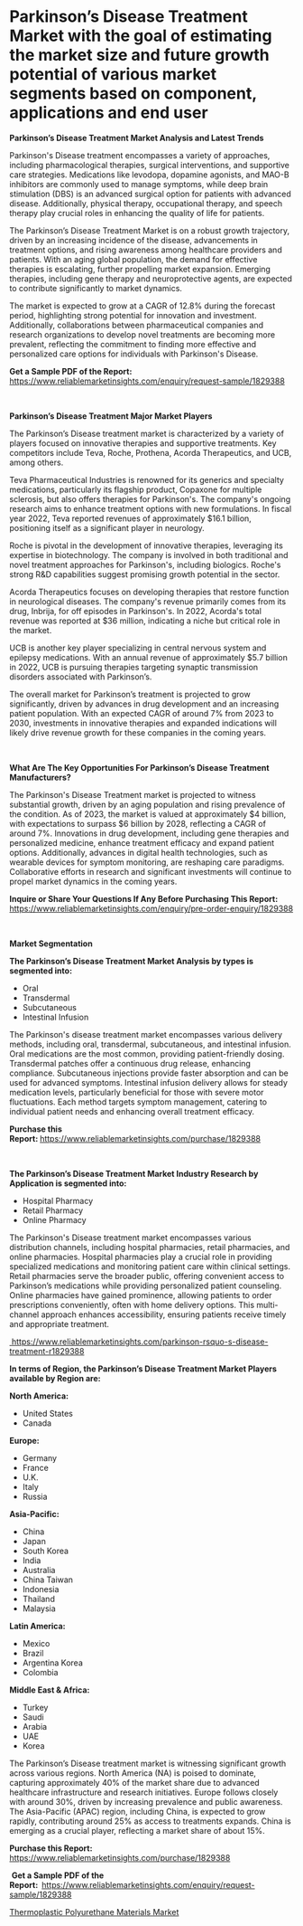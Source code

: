 <p><h1>Parkinson’s Disease Treatment Market with the goal of estimating the market size and future growth potential of various market segments based on component, applications and end user</h1></p><p><strong>Parkinson’s Disease Treatment Market Analysis and Latest Trends</strong></p>
<p><p>Parkinson's Disease treatment encompasses a variety of approaches, including pharmacological therapies, surgical interventions, and supportive care strategies. Medications like levodopa, dopamine agonists, and MAO-B inhibitors are commonly used to manage symptoms, while deep brain stimulation (DBS) is an advanced surgical option for patients with advanced disease. Additionally, physical therapy, occupational therapy, and speech therapy play crucial roles in enhancing the quality of life for patients.</p><p>The Parkinson’s Disease Treatment Market is on a robust growth trajectory, driven by an increasing incidence of the disease, advancements in treatment options, and rising awareness among healthcare providers and patients. With an aging global population, the demand for effective therapies is escalating, further propelling market expansion. Emerging therapies, including gene therapy and neuroprotective agents, are expected to contribute significantly to market dynamics.</p><p>The market is expected to grow at a CAGR of 12.8% during the forecast period, highlighting strong potential for innovation and investment. Additionally, collaborations between pharmaceutical companies and research organizations to develop novel treatments are becoming more prevalent, reflecting the commitment to finding more effective and personalized care options for individuals with Parkinson's Disease.</p></p>
<p><strong>Get a Sample PDF of the Report:&nbsp;</strong> <a href="https://www.reliablemarketinsights.com/enquiry/request-sample/1829388?utm_campaign=2012&utm_medium=2&utm_source=Github&utm_content=ia&utm_term=30122024&utm_id=parkinsons-disease-treatment">https://www.reliablemarketinsights.com/enquiry/request-sample/1829388</a></p>
<p>&nbsp;</p>
<p><strong>Parkinson’s Disease Treatment Major Market Players</strong></p>
<p><p>The Parkinson’s Disease treatment market is characterized by a variety of players focused on innovative therapies and supportive treatments. Key competitors include Teva, Roche, Prothena, Acorda Therapeutics, and UCB, among others. </p><p>Teva Pharmaceutical Industries is renowned for its generics and specialty medications, particularly its flagship product, Copaxone for multiple sclerosis, but also offers therapies for Parkinson's. The company's ongoing research aims to enhance treatment options with new formulations. In fiscal year 2022, Teva reported revenues of approximately $16.1 billion, positioning itself as a significant player in neurology.</p><p>Roche is pivotal in the development of innovative therapies, leveraging its expertise in biotechnology. The company is involved in both traditional and novel treatment approaches for Parkinson's, including biologics. Roche's strong R&D capabilities suggest promising growth potential in the sector.</p><p>Acorda Therapeutics focuses on developing therapies that restore function in neurological diseases. The company's revenue primarily comes from its drug, Inbrija, for off episodes in Parkinson's. In 2022, Acorda's total revenue was reported at $36 million, indicating a niche but critical role in the market.</p><p>UCB is another key player specializing in central nervous system and epilepsy medications. With an annual revenue of approximately $5.7 billion in 2022, UCB is pursuing therapies targeting synaptic transmission disorders associated with Parkinson’s.</p><p>The overall market for Parkinson’s treatment is projected to grow significantly, driven by advances in drug development and an increasing patient population. With an expected CAGR of around 7% from 2023 to 2030, investments in innovative therapies and expanded indications will likely drive revenue growth for these companies in the coming years.</p></p>
<p>&nbsp;</p>
<p><strong>What Are The Key Opportunities For Parkinson’s Disease Treatment Manufacturers?</strong></p>
<p><p>The Parkinson's Disease Treatment market is projected to witness substantial growth, driven by an aging population and rising prevalence of the condition. As of 2023, the market is valued at approximately $4 billion, with expectations to surpass $6 billion by 2028, reflecting a CAGR of around 7%. Innovations in drug development, including gene therapies and personalized medicine, enhance treatment efficacy and expand patient options. Additionally, advances in digital health technologies, such as wearable devices for symptom monitoring, are reshaping care paradigms. Collaborative efforts in research and significant investments will continue to propel market dynamics in the coming years.</p></p>
<p><strong>Inquire or Share Your Questions If Any Before Purchasing This Report:</strong> <a href="https://www.reliablemarketinsights.com/enquiry/pre-order-enquiry/1829388?utm_campaign=2012&utm_medium=2&utm_source=Github&utm_content=ia&utm_term=30122024&utm_id=parkinsons-disease-treatment">https://www.reliablemarketinsights.com/enquiry/pre-order-enquiry/1829388</a></p>
<p>&nbsp;</p>
<p><strong>Market Segmentation</strong></p>
<p><strong>The Parkinson’s Disease Treatment Market Analysis by types is segmented into:</strong></p>
<p><ul><li>Oral</li><li>Transdermal</li><li>Subcutaneous</li><li>Intestinal Infusion</li></ul></p>
<p><p>The Parkinson's disease treatment market encompasses various delivery methods, including oral, transdermal, subcutaneous, and intestinal infusion. Oral medications are the most common, providing patient-friendly dosing. Transdermal patches offer a continuous drug release, enhancing compliance. Subcutaneous injections provide faster absorption and can be used for advanced symptoms. Intestinal infusion delivery allows for steady medication levels, particularly beneficial for those with severe motor fluctuations. Each method targets symptom management, catering to individual patient needs and enhancing overall treatment efficacy.</p></p>
<p><strong>Purchase this Report:&nbsp;</strong><a href="https://www.reliablemarketinsights.com/purchase/1829388?utm_campaign=2012&utm_medium=2&utm_source=Github&utm_content=ia&utm_term=30122024&utm_id=parkinsons-disease-treatment">https://www.reliablemarketinsights.com/purchase/1829388</a></p>
<p>&nbsp;</p>
<p><strong>The Parkinson’s Disease Treatment Market Industry Research by Application is segmented into:</strong></p>
<p><ul><li>Hospital Pharmacy</li><li>Retail Pharmacy</li><li>Online Pharmacy</li></ul></p>
<p><p>The Parkinson's Disease treatment market encompasses various distribution channels, including hospital pharmacies, retail pharmacies, and online pharmacies. Hospital pharmacies play a crucial role in providing specialized medications and monitoring patient care within clinical settings. Retail pharmacies serve the broader public, offering convenient access to Parkinson’s medications while providing personalized patient counseling. Online pharmacies have gained prominence, allowing patients to order prescriptions conveniently, often with home delivery options. This multi-channel approach enhances accessibility, ensuring patients receive timely and appropriate treatment.</p></p>
<p><a href="https://www.reliablemarketinsights.com/parkinson-rsquo-s-disease-treatment-r1829388?utm_campaign=2012&utm_medium=2&utm_source=Github&utm_content=ia&utm_term=30122024&utm_id=parkinsons-disease-treatment">&nbsp;https://www.reliablemarketinsights.com/parkinson-rsquo-s-disease-treatment-r1829388</a></p>
<p><strong>In terms of Region, the Parkinson’s Disease Treatment Market Players available by Region are:</strong></p>
<p>
    <p> <strong> North America: </strong>
        <ul>
            <li>United States</li>
            <li>Canada</li>
        </ul>
        </p> 
    <p> <strong> Europe: </strong>
        <ul>
            <li>Germany</li>
            <li>France</li>
            <li>U.K.</li>
            <li>Italy</li>
            <li>Russia</li>
        </ul>
        </p> 
    <p> <strong> Asia-Pacific: </strong>
        <ul>
            <li>China</li>
            <li>Japan</li>
            <li>South Korea</li>
            <li>India</li>
            <li>Australia</li>
            <li>China Taiwan</li>
            <li>Indonesia</li>
            <li>Thailand</li>
            <li>Malaysia</li>
        </ul>
        </p> 
    <p> <strong> Latin America: </strong>
        <ul>
            <li>Mexico</li>
            <li>Brazil</li>
            <li>Argentina Korea</li>
            <li>Colombia</li>
        </ul>
        </p> 
    <p> <strong> Middle East & Africa: </strong>
        <ul>
            <li>Turkey</li>
            <li>Saudi</li>
            <li>Arabia</li>
            <li>UAE</li>
            <li>Korea</li>
        </ul>
    </p>
    </p>
<p><p>The Parkinson’s Disease treatment market is witnessing significant growth across various regions. North America (NA) is poised to dominate, capturing approximately 40% of the market share due to advanced healthcare infrastructure and research initiatives. Europe follows closely with around 30%, driven by increasing prevalence and public awareness. The Asia-Pacific (APAC) region, including China, is expected to grow rapidly, contributing around 25% as access to treatments expands. China is emerging as a crucial player, reflecting a market share of about 15%.</p></p>
<p><strong>Purchase this Report: </strong><a href="https://www.reliablemarketinsights.com/purchase/1829388?utm_campaign=2012&utm_medium=2&utm_source=Github&utm_content=ia&utm_term=30122024&utm_id=parkinsons-disease-treatment">https://www.reliablemarketinsights.com/purchase/1829388</a></p>
<p>&nbsp;<strong>Get a Sample PDF of the Report:&nbsp;&nbsp;</strong><a href="https://www.reliablemarketinsights.com/enquiry/request-sample/1829388?utm_campaign=2012&utm_medium=2&utm_source=Github&utm_content=ia&utm_term=30122024&utm_id=parkinsons-disease-treatment">https://www.reliablemarketinsights.com/enquiry/request-sample/1829388</a></p>
<p><strong></strong></p>
<p><p><a href="https://github.com/JakirUddin511/Market-Research-Report-List-1/blob/main/thermoplastic-polyurethane-materials-market.md?utm_campaign=2012&utm_medium=2&utm_source=Github&utm_content=ia&utm_term=30122024&utm_id=parkinsons-disease-treatment">Thermoplastic Polyurethane Materials Market</a></p></p>